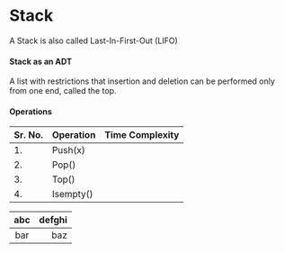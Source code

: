 # Stack

A Stack is also called Last-In-First-Out (LIFO)

#### Stack as an ADT
A list with restrictions that insertion and deletion can be performed only from one end, called the top.

#### Operations
| Sr. No. | Operation | Time Complexity |
| --- | --- | --- |
|1. | Push(x) |   |
|2. | Pop() |   |
|3. | Top() |   |
|4. | Isempty() |   |

| abc | defghi |
:-: | -----------:
bar | baz
